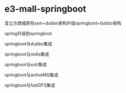 # e3-mall-springboot
宜立方商城原有ssm+dubbo架构升级springboot+dubbo架构

spring升级到springboot

springboot与dubbo集成

springboot与redis集成

springboot与solr集成

springboot与activeMQ集成

springboot与fastDFS集成
